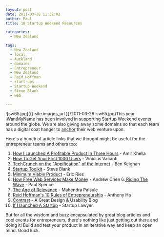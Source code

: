 ```yaml
---
layout: post
date: 2011-03-28 11:32:02
author: Paul
title: 10 Startup Weekend Resources

categories:
  - New Zealand

tags:
  - New Zealand
  - local
  - Auckland
  - domains
  - Entrepreneur
  - New Zealand
  - Reid Hoffman
  - start-ups
  - Startup Weekend
  - Steve Blank
  - web

---
```


![sw65.jpg]({{ site.images_url }}/2011-03-28-sw65.jpg)This year [iWantMyName](https://iwantmyname.co.nz/) has been involved in supporting Startup Weekend events around the globe. We are also giving away some domains so that each team has a digital coat hanger to [anchor](https://iwantmyname.co.nz/blog/2010/11/anchor-your-social-media-presence-with-a-domain.html) their web venture upon.

Here's a bunch of article links that we thought might be useful for the entrepreneur teams and others too:

1. [How I Launched A Profitable Product In Three Hours](http://blog.amirkhella.com/2010/09/21/the-story-of-keynotopia-how-i-launched-a-profitable-product-in-3-hours/) - Amir Khella
2. [How To Get Your First 1000 Users](http://viniciusvacanti.com/2011/02/08/how-to-get-your-first-1000-users/) - Vinicius Vacanti
3. [TechCrunch on the "Appification" of the Internet](http://techcrunch.com/2011/02/19/mobile-apps-1996-all-over-again/) - Ben Keighan
4. [Startup Toolkit](http://steveblank.com/tools-and-blogs-for-entrepreneurs/) - Steve Blank
5. [Minimum Viable Product](http://ecorner.stanford.edu/authorMaterialInfo.html?mid=2295) - Eric Ries
5. [How Free Web Services Make Money](http://andrewchenblog.com/2011/02/26/quora-what-is-considered-a-significant-number-of-users-for-a-free-consumer-internet-product/) - Andrew Chen
6.[ Riding The Wave](http://geniusnet.blogtown.co.nz/2011/03/10/riding-the-wave/) - Paul Spence
7. [The Age of Relevance](http://techcrunch.com/2011/03/03/the-age-of-relevance/) - Mahendra Palsule
8. [Reid Hoffman's 10 Rules of Entrepreneurship](http://venturebeat.com/2011/03/15/reid-hoffman-10-rules-of-entrepreneurship/) - Anthony Ha
9. [Contrast](http://www.contrast.ie/blog/wireframing-for-web-apps/) - A Great Design & Usability Blog
10. [If I launched A Startup](http://startuplawyer.com/startup-issues/if-i-launched-a-startup) - Startup Lawyer

But for all the wisdom and buzz encapsulated by great blog articles and cool events for entrepreneurs, there's nothing like just getting out there and doing it! Build and test your product in an iterative way and keep an open mind. Good luck.

